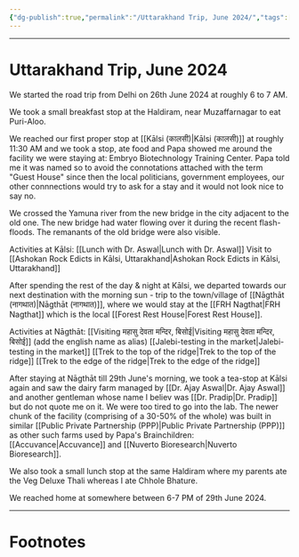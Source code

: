 ```yaml
---
{"dg-publish":true,"permalink":"/Uttarakhand Trip, June 2024/","tags":["Travel"]}
---
```



---
# Uttarakhand Trip, June 2024
We started the road trip from Delhi on 26th June 2024 at roughly 6 to 7 AM.

We took a small breakfast stop at the Haldiram, near Muzaffarnagar to eat Puri-Aloo.

We reached our first proper stop at [[Kālsi (कालसी)\|Kālsi (कालसी)]] at roughly 11:30 AM and we took a stop, ate food and Papa showed me around the facility we were staying at: Embryo Biotechnology Training Center. Papa told me it was named so to avoid the connotations attached with the term "Guest House" since then the local politicians, government employees, our other connnections would try to ask for a stay and it would not look nice to say no.

We crossed the Yamuna river from the new bridge in the city adjacent to the old one. The new bridge had water flowing over it during the recent flash-floods. The remanants of the old bridge were also visible.

Activities at Kālsi:
[[Lunch with Dr. Aswal\|Lunch with Dr. Aswal]]
Visit to [[Ashokan Rock Edicts in Kālsi, Uttarakhand\|Ashokan Rock Edicts in Kālsi, Uttarakhand]]

After spending the rest of the day & night at Kālsi, we departed towards our next destination with the morning sun - trip to the town/village of [[Nāgthāt (नागथात)\|Nāgthāt (नागथात)]], where we would stay at the [[FRH Nagthat\|FRH Nagthat]] which is the local [[Forest Rest House\|Forest Rest House]].

Activities at Nāgthāt:
[[Visiting महासु देवता मन्दिर, बिसोई\|Visiting महासु देवता मन्दिर, बिसोई]] (add the english name as alias)
[[Jalebi-testing in the market\|Jalebi-testing in the market]]
[[Trek to the top of the ridge\|Trek to the top of the ridge]]
[[Trek to the edge of the ridge\|Trek to the edge of the ridge]]

After staying at Nāgthāt till 29th June's morning, we took a tea-stop at Kālsi again and saw the dairy farm managed by [[Dr. Ajay Aswal\|Dr. Ajay Aswal]] and another gentleman whose name I believ was [[Dr. Pradip\|Dr. Pradip]] but do not quote me on it. We were too tired to go into the lab. The newer chunk of the facility (comprising of a 30-50% of the whole) was built in similar [[Public Private Partnership (PPP)\|Public Private Partnership (PPP)]] as other such farms used by Papa's Brainchildren: [[Accuvance\|Accuvance]] and [[Nuverto Bioresearch\|Nuverto Bioresearch]].

We also took a small lunch stop at the same Haldiram where my parents ate the Veg Deluxe Thali whereas I ate Chhole Bhature.

We reached home at somewhere between 6-7 PM of 29th June 2024.

---
# Footnotes